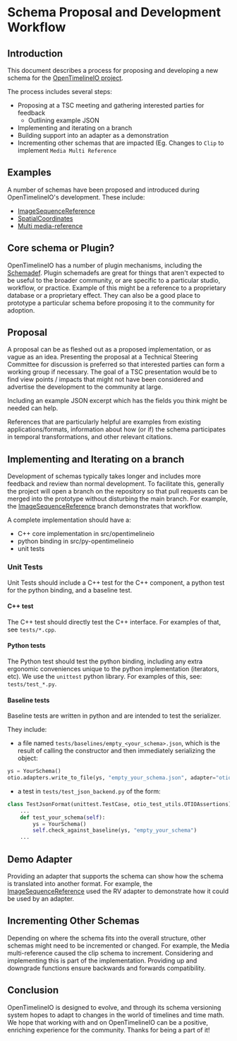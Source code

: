 # Schema Proposal and Development Workflow

## Introduction

This document describes a process for proposing and developing a new schema for the
[OpenTimelineIO project](https://opentimeline.io).

The process includes several steps:

* Proposing at a TSC meeting and gathering interested parties for feedback
    * Outlining example JSON
* Implementing and iterating on a branch
* Building support into an adapter as a demonstration
* Incrementing other schemas that are impacted (Eg. Changes to `Clip` to
  implement `Media Multi Reference`

## Examples

A number of schemas have been proposed and introduced during
OpenTimelineIO's development.  These include:

* [ImageSequenceReference](https://github.com/AcademySoftwareFoundation/OpenTimelineIO/pull/602)
* [SpatialCoordinates](https://github.com/AcademySoftwareFoundation/OpenTimelineIO/pull/1219)
* [Multi media-reference](https://github.com/AcademySoftwareFoundation/OpenTimelineIO/pull/1241)

## Core schema or Plugin?

OpenTimelineIO has a number of plugin mechanisms, including the
[Schemadef](write-a-schemadef).  Plugin schemadefs are great for things that
aren't expected to be useful to the broader community, or are specific to a particular studio,
workflow, or practice.  Example of this might be a reference to a proprietary
database or a proprietary effect.  They can also be a good place to prototype a
particular schema before proposing it to the community for adoption.

## Proposal

A proposal can be as fleshed out as a proposed implementation, or as vague as an
idea.  Presenting the proposal at a Technical Steering Committee for discussion
is preferred so that interested parties can form a working group if necessary.
The goal of a TSC presentation would be to find view points / impacts that might not have been considered
and advertise the development to the community at large.

Including an example JSON excerpt which has the fields you think might be needed
can help.

References that are particularly helpful are examples from existing
applications/formats, information about how (or if) the schema participates in
temporal transformations, and other relevant citations.

## Implementing and Iterating on a branch

Development of schemas typically takes longer and includes more feedback and
review than normal development.  To facilitate this, generally the project will
open a branch on the repository so that pull requests can be merged into the
prototype without disturbing the main branch.  For example, the
[ImageSequenceReference](https://github.com/AcademySoftwareFoundation/OpenTimelineIO/pull/602)
branch demonstrates that workflow.

A complete implementation should have a:

* C++ core implementation in src/opentimelineio
* python binding in src/py-opentimelineio
* unit tests

### Unit Tests

Unit Tests should include a C++ test for the C++ component, a python test for
the python binding, and a baseline test.

#### C++ test

The C++ test should directly test the C++ interface.  For examples of that, see
`tests/*.cpp`.

#### Python tests

The Python test should test the python binding, including any extra ergonomic
conveniences unique to the python implementation (iterators, etc).  We use the
`unittest` python library.  For examples of this, see: `tests/test_*.py`.

#### Baseline tests

Baseline tests are written in python and are intended to test the serializer.

They include:

* a file named `tests/baselines/empty_<your_schema>.json`, which is the result
  of calling the constructor and then immediately serializing the object:

```python
ys = YourSchema()
otio.adapters.write_to_file(ys, "empty_your_schema.json", adapter="otio_json")
```

* a test in `tests/test_json_backend.py` of the form:

```python
class TestJsonFormat(unittest.TestCase, otio_test_utils.OTIOAssertions):
    ...
    def test_your_schema(self):
        ys = YourSchema()
        self.check_against_baseline(ys, "empty_your_schema")
    ...
```

## Demo Adapter

Providing an adapter that supports the schema can show how the schema is
translated into another format.  For example, the
[ImageSequenceReference](https://github.com/AcademySoftwareFoundation/OpenTimelineIO/pull/722)
used the RV adapter to demonstrate how it could be used by an adapter.

## Incrementing Other Schemas

Depending on where the schema fits into the overall structure, other schemas
might need to be incremented or changed.  For example, the Media
multi-reference caused the clip schema to increment.  Considering and
implementing this is part of the implementation.  Providing up and downgrade
functions ensure backwards and forwards compatibility.

## Conclusion

OpenTimelineIO is designed to evolve, and through its schema versioning system
hopes to adapt to changes in the world of timelines and time math.  We hope
that working with and on OpenTimelineIO can be a positive, enriching experience
for the community.  Thanks for being a part of it!
